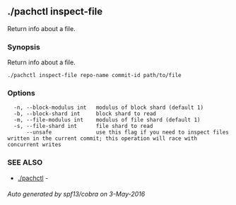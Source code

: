 ## ./pachctl inspect-file

Return info about a file.

### Synopsis


Return info about a file.

```
./pachctl inspect-file repo-name commit-id path/to/file
```

### Options

```
  -n, --block-modulus int   modulus of block shard (default 1)
  -b, --block-shard int     block shard to read
  -m, --file-modulus int    modulus of file shard (default 1)
  -s, --file-shard int      file shard to read
      --unsafe              use this flag if you need to inspect files written in the current commit; this operation will race with concurrent writes
```

### SEE ALSO
* [./pachctl](./pachctl.md)	 - 

###### Auto generated by spf13/cobra on 3-May-2016
